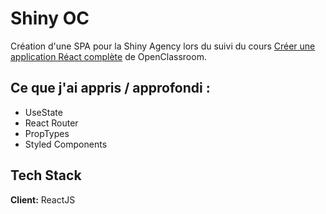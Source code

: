 # Shiny OC

Création d'une SPA pour la Shiny Agency lors du suivi du cours [Créer une application Réact complète](https://openclassrooms.com/fr/courses/7150606-creez-une-application-react-complete) de OpenClassroom.




## Ce que j'ai appris / approfondi :

- UseState
- React Router
- PropTypes
- Styled Components


## Tech Stack

**Client:** ReactJS
